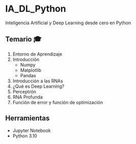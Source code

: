 # IA_DL_Python
Inteligencia Artificial y Deep Learning desde cero en Python

## Temario :mortar_board:

1. Entorno de Aprendizaje
2. Introducción
    - Numpy
    - Matplotlib
    - Pandas 
3. Introducción a las RNAs
4. ¿Qué es Deep Learning?
5. Perceptrón
6. RNA Profunda
7. Función de error y función de optimización 

## Herramientas

- Jupyter Notebook
- Python 3.10